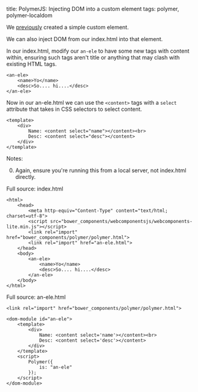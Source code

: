 title: PolymerJS: Injecting DOM into a custom element
tags: polymer, polymer-localdom

We [previously](http://blog.denevell.org/polymer-create-simple-custom-element.html) created a simple custom element.

We can also inject DOM from our index.html into that element.

In our index.html, modify our ```an-ele``` to have some new tags with content within, ensuring such tags aren't title or anything that may clash with existing HTML tags.

    <an-ele>
        <name>Yo</name>
        <desc>So.... hi....</desc>
    </an-ele>

Now in our an-ele.html we can use the ```<content>``` tags with a ```select``` attribute that takes in CSS selectors to select content.

    <template>
        <div>   
            Name: <content select="name"></content><br>
            Desc: <content select="desc"></content>
        </div>
    </template>             

Notes:

0. Again, ensure you're running this from a local server, not index.html directly.

Full source: index.html

    <html>
        <head>
            <meta http-equiv="Content-Type" content="text/html; charset=utf-8">
            <script src="bower_components/webcomponentsjs/webcomponents-lite.min.js"></script>
            <link rel="import" href="bower_components/polymer/polymer.html">
            <link rel="import" href="an-ele.html">
        </head>
        <body>
            <an-ele>
                <name>Yo</name>
                <desc>So.... hi....</desc>
            </an-ele>
        </body>
    </html>

Full source: an-ele.html

    <link rel="import" href="bower_components/polymer/polymer.html">

    <dom-module id="an-ele">
        <template>  
            <div>   
                Name: <content select='name'></content><br>
                Desc: <content select='desc'></content>
            </div>
        </template> 
        <script>    
            Polymer({
                is: "an-ele"
            });
        </script>    
    </dom-module>
